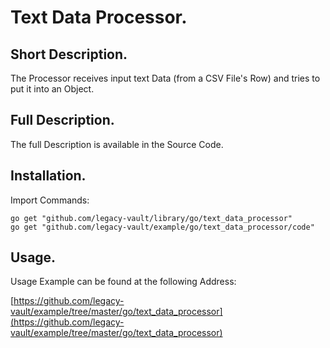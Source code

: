 # Text Data Processor.


## Short Description.

The Processor receives input text Data (from a CSV File's Row) and tries to put it into an Object.

## Full Description.

The full Description is available in the Source Code.

## Installation.

Import Commands:
```
go get "github.com/legacy-vault/library/go/text_data_processor"
go get "github.com/legacy-vault/example/go/text_data_processor/code"
```

## Usage.

Usage Example can be found at the following Address:

[https://github.com/legacy-vault/example/tree/master/go/text_data_processor](https://github.com/legacy-vault/example/tree/master/go/text_data_processor)

